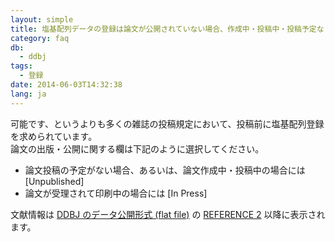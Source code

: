 ```yaml
---
layout: simple
title: 塩基配列データの登録は論文が公開されていない場合、作成中・投稿中・投稿予定なし などでも可能ですか
category: faq
db:
  - ddbj
tags: 
  - 登録
date: 2014-06-03T14:32:38
lang: ja
---
```


可能です、というよりも多くの雑誌の投稿規定において、投稿前に塩基配列登録を求められています。    
論文の出版・公開に関する欄は下記のように選択してください。
 - 論文投稿の予定がない場合、あるいは、論文作成中・投稿中の場合には [Unpublished]
 - 論文が受理されて印刷中の場合には [In Press] 

文献情報は [DDBJ のデータ公開形式 (flat file)](/ddbj/flat-file.html) の [REFERENCE 2](/ddbj/flat-file.html#Reference2B) 以降に表示されます。
